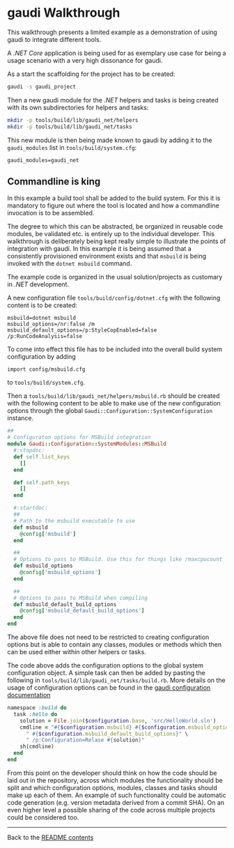 # gaudi Walkthrough

This walkthrough presents a limited example as a demonstration of using gaudi to
integrate different tools.

A _.NET Core_ application is being used for as exemplary use case for being a
usage scenario with a very high dissonance for gaudi.

As a start the scaffolding for the project has to be created:

```bash
gaudi -s gaudi_project
```

Then a new gaudi module for the _.NET_ helpers and tasks is being created with
its own subdirectories for helpers and tasks:

```bash
mkdir -p tools/build/lib/gaudi_net/helpers
mkdir -p tools/build/lib/gaudi_net/tasks
```

This new module is then being made known to gaudi by adding it to the
`gaudi_modules` list in `tools/build/system.cfg`:

```text
gaudi_modules=gaudi_net
```

## Commandline is king

In this example a build tool shall be added to the build system. For this it is
mandatory to figure out where the tool is located and how a commandline
invocation is to be assembled.

The degree to which this can be abstracted, be organized in reusable code
modules, be validated etc. is entirely up to the individual developer. This
walkthrough is deliberately being kept really simple to illustrate the points of
integration with gaudi. In this example it is being assumed that a consistently
provisioned environment exists and that `msbuild` is being invoked with the
`dotnet msbuild` command.

The example code is organized in the usual solution/projects as customary in
_.NET_ development.

A new configuration file `tools/build/config/dotnet.cfg` with the following
content is to be created:

```text
msbuild=dotnet msbuild
msbuild_options=/nr:false /m 
msbuild_default_options=/p:StyleCopEnabled=false /p:RunCodeAnalysis=false
```

To come into effect this file has to be included into the overall build system
configuration by adding

```text
import config/msbuild.cfg
```

to `tools/build/system.cfg`.

Then a `tools/build/lib/gaudi_net/helpers/msbuild.rb` should be created with the
following content to be able to make use of the new configuration options
through the global `Gaudi::Configuration::SystemConfiguration` instance.

```ruby
##
# Configuraton options for MSBuild integration
module Gaudi::Configuration::SystemModules::MSBuild
  #:stopdoc:
  def self.list_keys
    []
  end

  def self.path_keys
    []
  end

  #:startdoc:
  ##
  # Path to the msbuild executable to use
  def msbuild
    @config['msbuild']
  end

  ##
  # Options to pass to MSBuild. Use this for things like /maxcpucount
  def msbuild_options
    @config['msbuild_options']
  end

  ##
  # Options to pass to MSBuild when compiling
  def msbuild_default_build_options
    @config['msbuild_default_build_options']
  end
end
```

The above file does not need to be restricted to creating configuration options
but is able to contain any classes, modules or methods which then can be used
either within other helpers or tasks.

The code above adds the configuration options to the global system configuration
object. A simple task can then be added by pasting the following in
`tools/build/lib/gaudi_net/tasks/build.rb`. More details on the usage of
configuration options can be found in the
[gaudi configuration documentation](CONFIGURATION.md)

```ruby
namespace :build do 
  task :hello do 
    solution = File.join($configuration.base, 'src/HelloWorld.sln')
    cmdline = "#{$configuration.msbuild} #{$configuration.msbuild_options}" \
      " #{$configuration.msbuild_default_build_options}" \
      " /p:Configuration=Relase #{solution}"
    sh(cmdline)
  end
end
```

From this point on the developer should think on how the code should be laid out
in the repository, across which modules the functionality should be split and
which configuration options, modules, classes and tasks should make up each of
them. An example of such functionality could be automatic code generation (e.g.
version metadata derived from a commit SHA). On an even higher level a possible
sharing of the code across multiple projects could be considered too.

---

Back to the [README contents](README.md)
